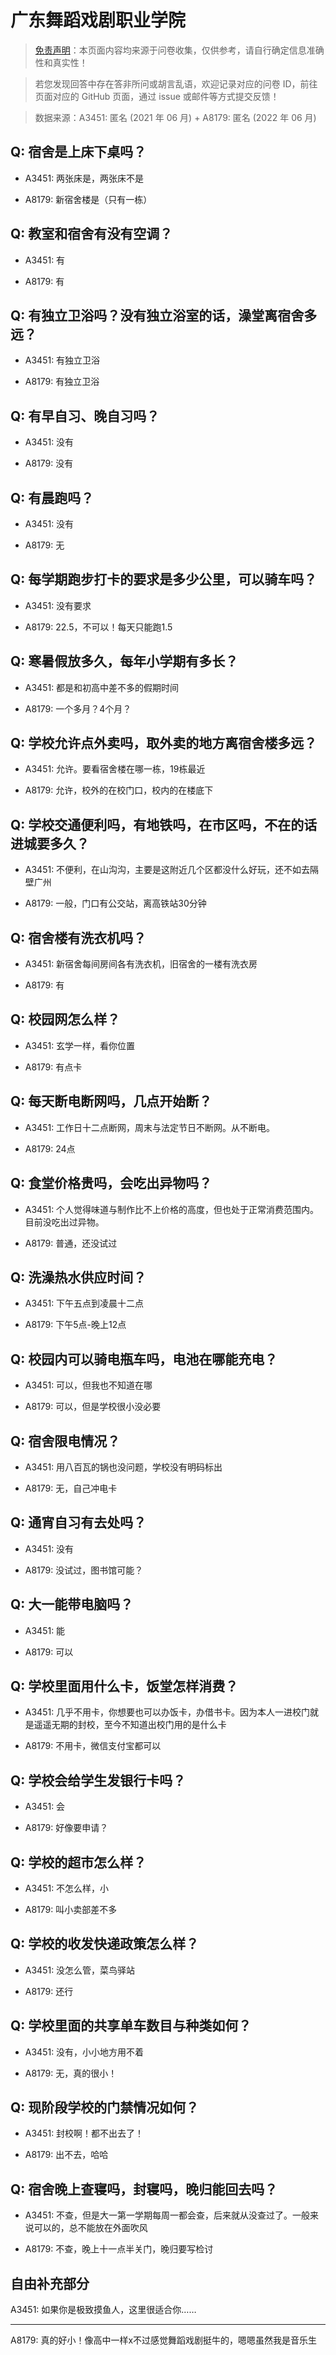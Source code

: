 # 广东舞蹈戏剧职业学院

> [免责声明](https://colleges.chat/#_3)：本页面内容均来源于问卷收集，仅供参考，请自行确定信息准确性和真实性！

> 若您发现回答中存在答非所问或胡言乱语，欢迎记录对应的问卷 ID，前往页面对应的 GitHub 页面，通过 issue 或邮件等方式提交反馈！

> 数据来源：A3451: 匿名 (2021 年 06 月) + A8179: 匿名 (2022 年 06 月)

## Q: 宿舍是上床下桌吗？

- A3451: 两张床是，两张床不是

- A8179: 新宿舍楼是（只有一栋）

## Q: 教室和宿舍有没有空调？

- A3451: 有

- A8179: 有

## Q: 有独立卫浴吗？没有独立浴室的话，澡堂离宿舍多远？

- A3451: 有独立卫浴

- A8179: 有独立卫浴

## Q: 有早自习、晚自习吗？

- A3451: 没有

- A8179: 没有

## Q: 有晨跑吗？

- A3451: 没有

- A8179: 无

## Q: 每学期跑步打卡的要求是多少公里，可以骑车吗？

- A3451: 没有要求

- A8179: 22.5，不可以！每天只能跑1.5

## Q: 寒暑假放多久，每年小学期有多长？

- A3451: 都是和初高中差不多的假期时间

- A8179: 一个多月？4个月？

## Q: 学校允许点外卖吗，取外卖的地方离宿舍楼多远？

- A3451: 允许。要看宿舍楼在哪一栋，19栋最近

- A8179: 允许，校外的在校门口，校内的在楼底下

## Q: 学校交通便利吗，有地铁吗，在市区吗，不在的话进城要多久？

- A3451: 不便利，在山沟沟，主要是这附近几个区都没什么好玩，还不如去隔壁广州

- A8179: 一般，门口有公交站，离高铁站30分钟

## Q: 宿舍楼有洗衣机吗？

- A3451: 新宿舍每间房间各有洗衣机，旧宿舍的一楼有洗衣房

- A8179: 有

## Q: 校园网怎么样？

- A3451: 玄学一样，看你位置

- A8179: 有点卡

## Q: 每天断电断网吗，几点开始断？

- A3451: 工作日十二点断网，周末与法定节日不断网。从不断电。

- A8179: 24点

## Q: 食堂价格贵吗，会吃出异物吗？

- A3451: 个人觉得味道与制作比不上价格的高度，但也处于正常消费范围内。目前没吃出过异物。

- A8179: 普通，还没试过

## Q: 洗澡热水供应时间？

- A3451: 下午五点到凌晨十二点

- A8179: 下午5点-晚上12点

## Q: 校园内可以骑电瓶车吗，电池在哪能充电？

- A3451: 可以，但我也不知道在哪

- A8179: 可以，但是学校很小没必要

## Q: 宿舍限电情况？

- A3451: 用八百瓦的锅也没问题，学校没有明码标出

- A8179: 无，自己冲电卡

## Q: 通宵自习有去处吗？

- A3451: 没有

- A8179: 没试过，图书馆可能？

## Q: 大一能带电脑吗？

- A3451: 能

- A8179: 可以

## Q: 学校里面用什么卡，饭堂怎样消费？

- A3451: 几乎不用卡，你想要也可以办饭卡，办借书卡。因为本人一进校门就是遥遥无期的封校，至今不知道出校门用的是什么卡

- A8179: 不用卡，微信支付宝都可以

## Q: 学校会给学生发银行卡吗？

- A3451: 会

- A8179: 好像要申请？

## Q: 学校的超市怎么样？

- A3451: 不怎么样，小

- A8179: 叫小卖部差不多

## Q: 学校的收发快递政策怎么样？

- A3451: 没怎么管，菜鸟驿站

- A8179: 还行

## Q: 学校里面的共享单车数目与种类如何？

- A3451: 没有，小小地方用不着

- A8179: 无，真的很小！

## Q: 现阶段学校的门禁情况如何？

- A3451: 封校啊！都不出去了！

- A8179: 出不去，哈哈

## Q: 宿舍晚上查寝吗，封寝吗，晚归能回去吗？

- A3451: 不查，但是大一第一学期每周一都会查，后来就从没查过了。一般来说可以的，总不能放在外面吹风

- A8179: 不查，晚上十一点半关门，晚归要写检讨

## 自由补充部分

A3451: 如果你是极致摸鱼人，这里很适合你……

***

A8179: 真的好小！像高中一样x不过感觉舞蹈戏剧挺牛的，嗯嗯虽然我是音乐生